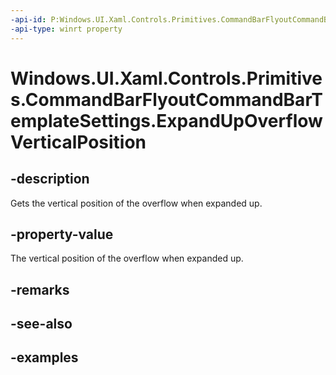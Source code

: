 ```yaml
---
-api-id: P:Windows.UI.Xaml.Controls.Primitives.CommandBarFlyoutCommandBarTemplateSettings.ExpandUpOverflowVerticalPosition
-api-type: winrt property
---
```


<!-- Property syntax.
public double ExpandUpOverflowVerticalPosition { get; }
-->

# Windows.UI.Xaml.Controls.Primitives.CommandBarFlyoutCommandBarTemplateSettings.ExpandUpOverflowVerticalPosition

## -description

Gets the vertical position of the overflow when expanded up.

## -property-value

The vertical position of the overflow when expanded up.

## -remarks

## -see-also

## -examples


